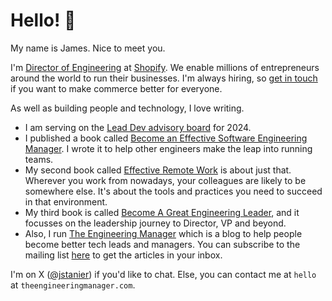 # Hello! :wave:

My name is James. Nice to meet you.  

I'm [Director of Engineering](https://www.linkedin.com/in/jstanier/) at [Shopify](https://www.shopify.com). We enable millions of entrepreneurs around the world to run their businesses. I'm always hiring, so [get in touch](https://www.twitter.com/jstanier) if you want to make commerce better for everyone.

As well as building people and technology, I love writing.

* I am serving on the [Lead Dev advisory board](https://leaddev.com/advisory-board) for 2024.
* I published a book called [Become an Effective Software Engineering Manager](https://www.theengineeringmanager.com/book/). I wrote it to help other engineers make the leap into running teams.
* My second book called [Effective Remote Work](https://pragprog.com/titles/jsrw/effective-remote-work/) is about just that. Wherever you work from nowadays, your colleagues are likely to be somewhere else. It's about the tools and practices you need to succeed in that environment.
* My third book is called [Become A Great Engineering Leader](https://pragprog.com/titles/jsenglb/become-a-great-engineering-leader/), and it focusses on the leadership journey to Director, VP and beyond.
* Also, I run [The Engineering Manager](https://www.theengineeringmanager.com) which is a blog to help people become better tech leads and managers. You can subscribe to the mailing list [here](https://theengineeringmanager.substack.com/embed) to get the articles in your inbox.

I'm on X ([@jstanier](https://www.twitter.com/jstanier)) if you'd like to chat. Else, you can contact me at `hello` at `theengineeringmanager.com`.
